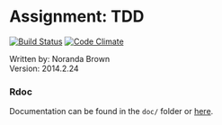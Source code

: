 # Assignment: TDD

[![Build Status](https://secure.travis-ci.org/noranda/tdd.png)](http://travis-ci.org/noranda/tdd)
[![Code Climate](https://codeclimate.com/github/noranda/tdd.png)](https://codeclimate.com/github/noranda/tdd)

Written by: Noranda Brown  
Version: 2014.2.24

### Rdoc
Documentation can be found in the `doc/` folder or [here](http://noranda.github.io/tdd).